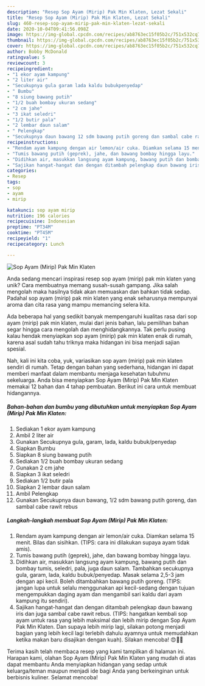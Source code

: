 ```yaml
---
description: "Resep Sop Ayam (Mirip) Pak Min Klaten, Lezat Sekali"
title: "Resep Sop Ayam (Mirip) Pak Min Klaten, Lezat Sekali"
slug: 460-resep-sop-ayam-mirip-pak-min-klaten-lezat-sekali
date: 2020-10-04T09:41:56.098Z
image: https://img-global.cpcdn.com/recipes/ab8763ec15f05b2c/751x532cq70/sop-ayam-mirip-pak-min-klaten-foto-resep-utama.jpg
thumbnail: https://img-global.cpcdn.com/recipes/ab8763ec15f05b2c/751x532cq70/sop-ayam-mirip-pak-min-klaten-foto-resep-utama.jpg
cover: https://img-global.cpcdn.com/recipes/ab8763ec15f05b2c/751x532cq70/sop-ayam-mirip-pak-min-klaten-foto-resep-utama.jpg
author: Bobby McDonald
ratingvalue: 5
reviewcount: 3
recipeingredient:
- "1 ekor ayam kampung"
- "2 liter air"
- "Secukupnya gula garam lada kaldu bubukpenyedap"
- " Bumbu"
- "8 siung bawang putih"
- "1/2 buah bombay ukuran sedang"
- "2 cm jahe"
- "3 ikat seledri"
- "1/2 butir pala"
- "2 lembar daun salam"
- " Pelengkap"
- "Secukupnya daun bawang 12 sdm bawang putih goreng dan sambal cabe rawit rebus"
recipeinstructions:
- "Rendam ayam kampung dengan air lemon/air cuka. Diamkan selama 15 menit. Bilas dan sisihkan. (TIPS: cara ini dilakukan supaya ayam tidak amis)."
- "Tumis bawang putih (geprek), jahe, dan bawang bombay hingga layu."
- "Didihkan air, masukkan langsung ayam kampung, bawang putih dan bombay tumis, seledri, pala, juga daun salam. Tambahkan secukupnya gula, garam, lada, kaldu bubuk/penyedap. Masak selama 2,5-3 jam dengan api kecil. Boleh ditambahkan bawang putih goreng. (TIPS: jangan lupa untuk selalu menggunakan api kecil-sedang dengan tujuan mengempukkan daging ayam dan mengambil sari kaldu dari ayam kampung itu sendiri)."
- "Sajikan hangat-hangat dan dengan ditambah pelengkap daun bawang iris dan juga sambal cabe rawit rebus. (TIPS: hangatkan kembali sop ayam untuk rasa yang lebih maksimal dan lebih mirip dengan Sop Ayam Pak Min Klaten. Dan supaya lebih mirip lagi, silakan potong menjadi bagian yang lebih kecil lagi terlebih dahulu ayamnya untuk memudahkan ketika makan baru disajikan dengan kuah). Silakan mencoba! 😍👍🏻"
categories:
- Resep
tags:
- sop
- ayam
- mirip

katakunci: sop ayam mirip 
nutrition: 196 calories
recipecuisine: Indonesian
preptime: "PT34M"
cooktime: "PT45M"
recipeyield: "1"
recipecategory: Lunch

---
```



![Sop Ayam (Mirip) Pak Min Klaten](https://img-global.cpcdn.com/recipes/ab8763ec15f05b2c/751x532cq70/sop-ayam-mirip-pak-min-klaten-foto-resep-utama.jpg)

Anda sedang mencari inspirasi resep sop ayam (mirip) pak min klaten yang unik? Cara membuatnya memang susah-susah gampang. Jika salah mengolah maka hasilnya tidak akan memuaskan dan bahkan tidak sedap. Padahal sop ayam (mirip) pak min klaten yang enak seharusnya mempunyai aroma dan cita rasa yang mampu memancing selera kita.



Ada beberapa hal yang sedikit banyak mempengaruhi kualitas rasa dari sop ayam (mirip) pak min klaten, mulai dari jenis bahan, lalu pemilihan bahan segar hingga cara mengolah dan menghidangkannya. Tak perlu pusing kalau hendak menyiapkan sop ayam (mirip) pak min klaten enak di rumah, karena asal sudah tahu triknya maka hidangan ini bisa menjadi sajian spesial.


Nah, kali ini kita coba, yuk, variasikan sop ayam (mirip) pak min klaten sendiri di rumah. Tetap dengan bahan yang sederhana, hidangan ini dapat memberi manfaat dalam membantu menjaga kesehatan tubuhmu sekeluarga. Anda bisa menyiapkan Sop Ayam (Mirip) Pak Min Klaten memakai 12 bahan dan 4 tahap pembuatan. Berikut ini cara untuk membuat hidangannya.

<!--inarticleads1-->

##### Bahan-bahan dan bumbu yang dibutuhkan untuk menyiapkan Sop Ayam (Mirip) Pak Min Klaten:

1. Sediakan 1 ekor ayam kampung
1. Ambil 2 liter air
1. Gunakan Secukupnya gula, garam, lada, kaldu bubuk/penyedap
1. Siapkan  Bumbu
1. Siapkan 8 siung bawang putih
1. Sediakan 1/2 buah bombay ukuran sedang
1. Gunakan 2 cm jahe
1. Siapkan 3 ikat seledri
1. Sediakan 1/2 butir pala
1. Siapkan 2 lembar daun salam
1. Ambil  Pelengkap
1. Gunakan Secukupnya daun bawang, 1/2 sdm bawang putih goreng, dan sambal cabe rawit rebus




<!--inarticleads2-->

##### Langkah-langkah membuat Sop Ayam (Mirip) Pak Min Klaten:

1. Rendam ayam kampung dengan air lemon/air cuka. Diamkan selama 15 menit. Bilas dan sisihkan. (TIPS: cara ini dilakukan supaya ayam tidak amis).
1. Tumis bawang putih (geprek), jahe, dan bawang bombay hingga layu.
1. Didihkan air, masukkan langsung ayam kampung, bawang putih dan bombay tumis, seledri, pala, juga daun salam. Tambahkan secukupnya gula, garam, lada, kaldu bubuk/penyedap. Masak selama 2,5-3 jam dengan api kecil. Boleh ditambahkan bawang putih goreng. (TIPS: jangan lupa untuk selalu menggunakan api kecil-sedang dengan tujuan mengempukkan daging ayam dan mengambil sari kaldu dari ayam kampung itu sendiri).
1. Sajikan hangat-hangat dan dengan ditambah pelengkap daun bawang iris dan juga sambal cabe rawit rebus. (TIPS: hangatkan kembali sop ayam untuk rasa yang lebih maksimal dan lebih mirip dengan Sop Ayam Pak Min Klaten. Dan supaya lebih mirip lagi, silakan potong menjadi bagian yang lebih kecil lagi terlebih dahulu ayamnya untuk memudahkan ketika makan baru disajikan dengan kuah). Silakan mencoba! 😍👍🏻




Terima kasih telah membaca resep yang kami tampilkan di halaman ini. Harapan kami, olahan Sop Ayam (Mirip) Pak Min Klaten yang mudah di atas dapat membantu Anda menyiapkan hidangan yang sedap untuk keluarga/teman maupun menjadi ide bagi Anda yang berkeinginan untuk berbisnis kuliner. Selamat mencoba!

